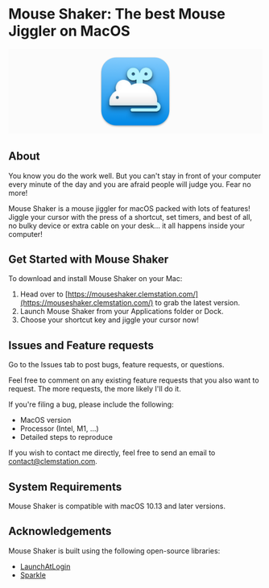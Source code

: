 # Mouse Shaker: The best Mouse Jiggler on MacOS

![logo](https://github.com/clemstation/mouse-shaker/blob/main/mouse-shaker-logo.png)

## About

You know you do the work well. But you can't stay in front of your computer every minute of the day and you are afraid people will judge you. Fear no more!

Mouse Shaker is a mouse jiggler for macOS packed with lots of features! Jiggle your cursor with the press of a shortcut, set timers, and best of all, no bulky device or extra cable on your desk... it all happens inside your computer!

## Get Started with Mouse Shaker

To download and install Mouse Shaker on your Mac:

1. Head over to [https://mouseshaker.clemstation.com/](https://mouseshaker.clemstation.com/) to grab the latest version.
2. Launch Mouse Shaker from your Applications folder or Dock.
3. Choose your shortcut key and jiggle your cursor now!

## Issues and Feature requests

Go to the Issues tab to post bugs, feature requests, or questions.

Feel free to comment on any existing feature requests that you also want to request. The more requests, the more likely I'll do it.

If you're filing a bug, please include the following:

- MacOS version
- Processor (Intel, M1, ...)
- Detailed steps to reproduce

If you wish to contact me directly, feel free to send an email to [contact@clemstation.com](mailto:contact@clemstation.com).


## System Requirements

Mouse Shaker is compatible with macOS 10.13 and later versions.

## Acknowledgements

Mouse Shaker is built using the following open-source libraries:

- [LaunchAtLogin](https://github.com/sindresorhus/LaunchAtLogin-Modern)
- [Sparkle](https://github.com/sparkle-project/Sparkle)
